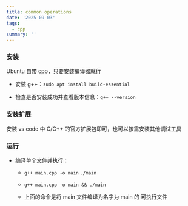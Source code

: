 ```yaml
---
title: common operations
date: '2025-09-03'
tags:
  - cpp
summary: ''
---
```

### 安装
Ubuntu 自带 cpp，只要安装编译器就行

* 安装 g++：`sudo apt install build-essential`

* 检查是否安装成功并查看版本信息：`g++ --version`

### 安装扩展
安装 vs code 中 C/C++ 的官方扩展包即可，也可以按需安装其他调试工具

### 运行

* 编译单个文件并执行：

    * `g++ main.cpp -o main` `./main`

    * `g++ main.cpp -o main && ./main`

    * 上面的命令是将 main 文件编译为名字为 main 的 可执行文件
